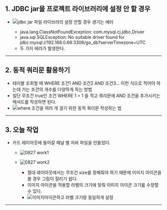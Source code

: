 ## 1. JDBC jar을 프로젝트 라이브러리에 설정 안 할 경우
- ![jdbc jar 파일 라이브러리 설정 안할 경우 생기는 에러](https://github.com/user-attachments/assets/6965e152-95f8-4eb3-a5ab-7137c00b5978)

	- java.lang.ClassNotFoundException: com.mysql.cj.jdbc.Driver
	- java.sql.SQLException: No suitable driver found for jdbc:mysql://192.168.0.68:3306/go_db?serverTimezone=UTC
	- 두 가지 에러가 발생한다.

---
## 2. 동적 쿼리문 활용하기
- 테이블 조회할 때 WHERE 조건1 AND 조건2 AND 조건3... 이런 식으로 적어야 하는데 거는 조건의 개수를 다양하게 하는 방법
- 일단 무조건 true인 조건 WHERE 1 = 1 을 적고 쿼리문에 AND 조건을 추가시키는 메서드를 작성하면 된다.
- ![where 조건을 여러 개 걸기 위한 동적 쿼리문 작성하는 법](https://github.com/user-attachments/assets/7ee32ddb-2eb0-40ac-9a4f-9477afc0bb94)


---
## 3. 오늘 작업
- 카드 레이아웃에 들어갈 패널 별 자바 파일을 만들었다.
	- ![0827 work1](https://github.com/user-attachments/assets/7f371795-41f6-42f1-86e5-61d578f0a9b4)

	- ![0827 work2](https://github.com/user-attachments/assets/67b5837d-76f7-42d8-8dff-d1aeb64e3d57)

		- 절대 레이아웃에서는 무조건 size를 정해줘야 하기 때문에 이미지 아이콘을 쓸 경우 그림이 잘리기 쉽다.
		- 이미지 아이콘을 적용할 라벨의 크기에 맞춰 이미지 아이콘 크기를 수정할 수 있다.
		- ![이미지아이콘하고 라벨 크기랑 동일하게 설정](https://github.com/user-attachments/assets/39d16ee5-bc96-42b7-afa4-03c7c330501e)


---
